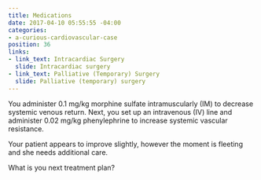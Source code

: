 ```yaml
---
title: Medications
date: 2017-04-10 05:55:55 -04:00
categories:
- a-curious-cardiovascular-case
position: 36
links:
- link_text: Intracardiac Surgery
  slide: Intracardiac surgery
- link_text: Palliative (Temporary) Surgery
  slide: Palliative (temporary) surgery
---
```


You administer 0.1 mg/kg morphine sulfate intramuscularly (IM) to decrease systemic venous return. Next, you set up an intravenous (IV) line and administer 0.02 mg/kg phenylephrine to increase systemic vascular resistance.



Your patient appears to improve slightly, however the moment is fleeting and she needs additional care.

What is you next treatment plan?
